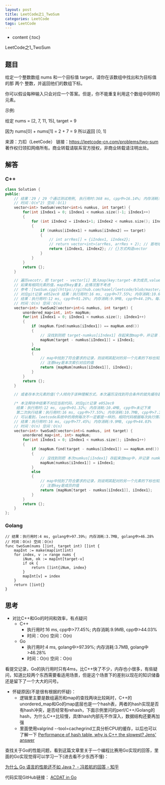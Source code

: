```yaml
---
layout: post
title: LeetCode之1_TwoSum
categories: LeetCode
tags: LeetCode
---
```


* content
{:toc}

LeetCode之1_TwoSum



## 题目

给定一个整数数组 nums 和一个目标值 target，请你在该数组中找出和为目标值的那 两个 整数，并返回他们的数组下标。

你可以假设每种输入只会对应一个答案。但是，你不能重复利用这个数组中同样的元素。

示例:

给定 nums = [2, 7, 11, 15], target = 9

因为 nums[0] + nums[1] = 2 + 7 = 9
所以返回 [0, 1]

来源：力扣（LeetCode）
链接：https://leetcode-cn.com/problems/two-sum
著作权归领扣网络所有。商业转载请联系官方授权，非商业转载请注明出处。

## 解答

### C++

```cpp
class Solution {
public:
    // 结果：29 / 29 个通过测试用例, 执行用时:368 ms, cpp中>16.14%; 内存消耗:9.3MB, cpp中>75.78%
    // 时间：O(n^2) 空间：O(1)
    vector<int> twoSum(vector<int>& numkus, int target) {
        for(int iIndex1 = 0; iIndex1 < numkus.size()-1; iIndex1++)
        {
            for (int iIndex2 = iIndex1+1; iIndex2 < numkus.size(); iIndex2++)
            {
                if (numkus[iIndex1] + numkus[iIndex2] == target)
                {
                    // int arrRes[] = {iIndex1, iIndex2};
                    // return vector<int>(arrRes, arrRes + 2); // 首地址和尾地址， [first, last)
                    return {iIndex1, iIndex2}; // {}方式构造vector
                }
            }
        }
        return {};
    }

    // 遍历vecotr，把 target - vector[i] 放入map(key:target-本次成员,value:本次下标)，每次遍历成员时找map里有没有和本次遍历配对之和满足target的元素
    // 如果有相同元素的值，map的key重复，此情况暂不考虑
    // 参考：[twoSum.cpp](https://github.com/haoel/leetcode/blob/master/algorithms/cpp/twoSum/twoSum.cpp)
    // 对应git记录 e052ec0 结果：执行用时:16 ms, cpp中>77.55%; 内存消耗:10.6MB, cpp中>10.02%
    // 结果：执行用时:12 ms, cpp中>91.26%; 内存消耗:9.9MB, cpp中>44.19%，每次执行消耗依赖用例集(并不说明优于twoSum3)
    // 时间：O(n) 空间：O(n)
    vector<int> twoSum2(vector<int>& numkus, int target) {
        unordered_map<int, int> mapNum;
        for(int iIndex1 = 0; iIndex1 < numkus.size(); iIndex1++)
        {
            if (mapNum.find(numkus[iIndex1]) == mapNum.end())
            {
                // 没找到则把 target-numkus[iIndex1] 存起来放map中，并记录 numkus[iIndex1] 的下标
                mapNum[target - numkus[iIndex1]] = iIndex1;
            }
            else
            {
                // map中找到了符合要求的记录，则说明其配对的另一个元素的下标也知道了，即key对应的value
                // 注意key是本次索引对应的值
                return {mapNum[numkus[iIndex1]], iIndex1};
            }
        }
        return {};
    }

    // 或者存本次元素的值(个人倾向于该种理解方式，本次遍历没找到符合条件的就先缓存起来)

    /* 本注释块中结果不对应当前代码，对应git记录 e052ec0
     结果：执行用时:12 ms, cpp中>91.32%; 内存消耗:10.4MB, cpp中>未记下来
     第二次执行结果：执行用时:16 ms, cpp中>77.55%; 内存消耗:10.7MB, cpp中>7.34% */
    // 可以看到，leetcode系统中的用例每次不一定都是一样的，相同代码根据每次执行情况的消耗有区别
    // 结果：执行用时:16 ms, cpp中>77.45%; 内存消耗:9.9MB, cpp中>44.03%
    // 时间：O(n) 空间：O(n)
    vector<int> twoSum3(vector<int>& numkus, int target) {
        unordered_map<int, int> mapNum;
        for(int iIndex1 = 0; iIndex1 < numkus.size(); iIndex1++)
        {
            if (mapNum.find(target - numkus[iIndex1]) == mapNum.end())
            {
                // 没找到则把 本次numkus[iIndex1] 存起来放map中，并记录 numkus[iIndex1] 的下标
                mapNum[numkus[iIndex1]] = iIndex1;
            }
            else
            {
                // map中找到了符合要求的记录，则说明其配对的另一个元素的下标也知道了，即key对应的value
                // 注意key是成员的值
                return {mapNum[target - numkus[iIndex1]], iIndex1};
            }
        }
        return {};
    }
};
```

### Golang

```golang
// 结果：执行用时:4 ms, golang中>97.39%; 内存消耗:3.7MB, golang中>46.28%
// 时间：O(n) 空间：O(n)
func twoSum(nums []int, target int) []int {
    mapInt := make(map[int]int)
    for index, v := range nums {
        iNum, ok := mapInt[target-v]
        if ok {
            return []int{iNum, index}
        }
        mapInt[v] = index
    }
    return []int{}
}
```

## 思考

* 对比C++和Go的时间和效率，有点疑问
    - C++
        + 执行用时:16 ms, cpp中>77.45%; 内存消耗:9.9MB, cpp中>44.03%
        + 时间：O(n) 空间：O(n)
    - Go
        + 执行用时:4 ms, golang中>97.39%; 内存消耗:3.7MB, golang中>46.28%
        + 时间：O(n) 空间：O(n)

看提交记录，Go的执行用时只有4ms，比C++快了不少，内存也小很多，有些疑问，知道比较两个东西需要看适用场景，但是这个场景下的差别以现在的知识储备还是留下了一个大大的问号。

* 怀疑原因(不是很有根据的怀疑)：
    - 逻辑里主要是数组遍历和map的查找两块比较耗时，C++的unordered_map和Go的map底层也是一个hash表，两者的hash实现是否有hash冲突，是否经常有rehash，下面示例里问的perl/C++/Golang的hash，为什么C++比较慢，具体hash内部先不作深入，数据结构还要再加强
    - 里面使用valgrind --tool=cachegrind工具分析CPU的缓存，以后也可以了解一下 [Performance of hash table, why is C++ the slowest? Jens' answer](https://stackoverflow.com/questions/33950565/performance-of-hash-table-why-is-c-the-slowest)

查找关于Go的性能问题，看到这篇文章里关于一个编程比赛用Go实现的回答，里面的Go实现觉得可以学习一下(进去看不少东西不懂)：

[为什么 Go 语言的性能还不如 Java？ - 冯若航的回答 - 知乎](https://www.zhihu.com/question/59481694/answer/293789587)

代码实现GitHub链接：
[ACDAT in Go](https://github.com/Vonng/ac)